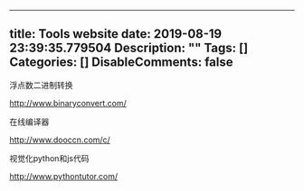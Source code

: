 
---
title: Tools website
date: 2019-08-19 23:39:35.779504
Description: ""
Tags: []
Categories: []
DisableComments: false
---
浮点数二进制转换

<http://www.binaryconvert.com/>  

  

在线编译器

<http://www.dooccn.com/c/>  

  

视觉化python和js代码

<http://www.pythontutor.com/>  


